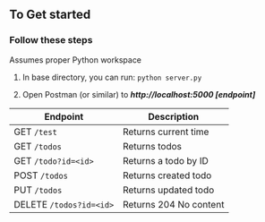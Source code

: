 ## To Get started

### Follow these steps

Assumes proper Python workspace

1. In base directory, you can run: `python server.py`

2. Open Postman (or similar) to **_http://localhost:5000 [endpoint]_**

| Endpoint                | Description            |
| ----------------------- | ---------------------- |
| GET `/test`             | Returns current time   |
| GET `/todos`            | Returns todos          |
| GET `/todo?id=<id>`     | Returns a todo by ID   |
| POST `/todos`           | Returns created todo   |
| PUT `/todos`            | Returns updated todo   |
| DELETE `/todos?id=<id>` | Returns 204 No content |
